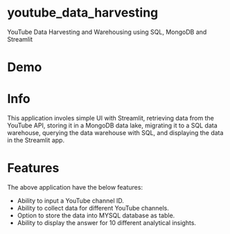 # youtube_data_harvesting
YouTube Data Harvesting and Warehousing using SQL, MongoDB and Streamlit
# Demo
# Info
This  application involes simple UI with Streamlit, retrieving data from the YouTube API, storing it in a MongoDB data lake, migrating it to a SQL data warehouse, querying the data warehouse with SQL, and displaying the data in the Streamlit app.
# Features
The above application have the below features:
   - Ability to input a YouTube channel ID.
   - Ability to collect data for different YouTube channels.
   - Option to store the data into MYSQL database as table.
   - Ability to display the answer for 10 different analytical insights.

